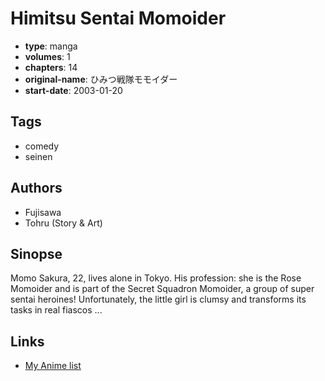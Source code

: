 # Himitsu Sentai Momoider

-   **type**: manga
-   **volumes**: 1
-   **chapters**: 14
-   **original-name**: ひみつ戦隊モモイダー
-   **start-date**: 2003-01-20

## Tags

-   comedy
-   seinen

## Authors

-   Fujisawa
-   Tohru (Story & Art)

## Sinopse

Momo Sakura, 22, lives alone in Tokyo. His profession: she is the Rose Momoider and is part of the Secret Squadron Momoider, a group of super sentai heroines! Unfortunately, the little girl is clumsy and transforms its tasks in real fiascos ...

## Links

-   [My Anime list](https://myanimelist.net/manga/40047/Himitsu_Sentai_Momoider)
